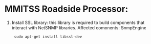 # MMITSS Roadside Processor:
1) Install SSL library: this library is required to build components that interact with NetSNMP libraries.
Affected comonents: SnmpEngine

        sudo apt-get install libssl-dev
